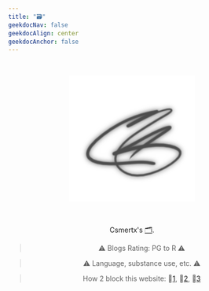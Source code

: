 ```yaml
---
title: "🗃️"
geekdocNav: false
geekdocAlign: center
geekdocAnchor: false
---
```


<br />

<div style="text-align: center;">

![crs](/crs_256x256_silver.png "Initials created with Krita")

<br />

Csmertx's [🗂️](pad "Notes").

> ⚠️ Blogs Rating: PG to R ⚠️

> ⚠️ Language, substance use, etc. ⚠️

> How 2 block this website: 🔗[1](https://www.digitaltrends.com/computing/how-to-block-a-website/ "Digital Trends | How to Block a Website"), 🔗[2](https://www.lifewire.com/how-to-block-a-website-4177078 "Lifewire | How to Block a Website"), 🔗[3](https://www.wired.com/story/how-to-block-websites-chrome-firefox-ios-android/ "Wired | How to Block Bad Websites—or Just Get Things Done")

</div>